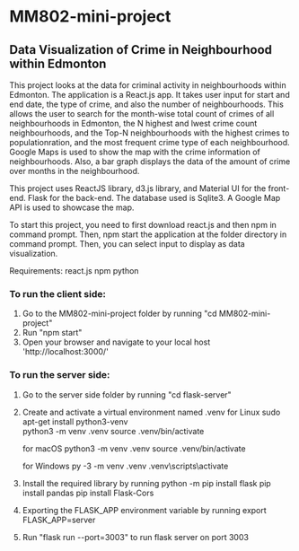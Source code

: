 # MM802-mini-project
## Data Visualization of Crime in Neighbourhood within Edmonton
This project looks at the data for criminal activity in neighbourhoods within Edmonton. The application is a React.js app. It takes user input for start and end date, the type of crime, and also the number of neighbourhoods. This allows the user to search for the month-wise total count of crimes of all neighbourhoods in Edmonton, the N highest and lwest crime count neighbourhoods, and the Top-N neighbourhoods with the highest crimes to populationration, and the most frequent crime type of each neighbourhood. Google Maps is used to show the map with the crime information of neighbourhoods. Also, a bar graph displays the data of the amount of crime over months in the neighbourhood. 

This project uses ReactJS library, d3.js library, and Material UI for the front-end. Flask for the back-end. The database used is Sqlite3. A Google Map API is used to showcase the map. 

To start this project, you need to first download react.js and then npm in command prompt. Then, npm start the application at the folder directory in command prompt. Then, you can select input to display as data visualization. 

Requirements:
react.js
npm
python

### To run the client side:
1. Go to the MM802-mini-project folder by running "cd MM802-mini-project"
2. Run "npm start"
3. Open your browser and navigate to your local host 'http://localhost:3000/'
### To run the server side: 
1. Go to the server side folder by running 
    "cd flask-server"
2. Create and activate a virtual environment named .venv
    for Linux
    sudo apt-get install python3-venv  
    python3 -m venv .venv
    source .venv/bin/activate

    for macOS
    python3 -m venv .venv
    source .venv/bin/activate

    for Windows
    py -3 -m venv .venv
    .venv\scripts\activate
2. Install the required library by running 
    python -m pip install flask
    pip install pandas 
    pip install Flask-Cors   
3. Exporting the FLASK_APP environment variable by running
    export FLASK_APP=server  

2. Run "flask run --port=3003" to run flask server on port 3003
### 